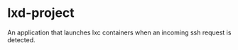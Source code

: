# lxd-project

An application that launches lxc containers when an incoming ssh request is detected.